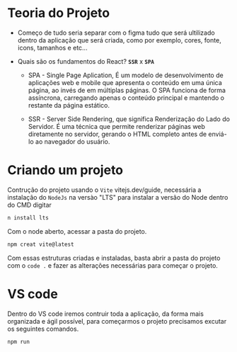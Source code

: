 # Teoria do Projeto

- Começo de tudo seria separar com o figma tudo que será ultilizado dentro da aplicação que será criada, como por exemplo, cores, fonte, icons, tamanhos e etc... 

- Quais são os fundamentos do React? **`SSR`** x **`SPA`**
    - SPA - Single Page Aplication, É um modelo de desenvolvimento de aplicações web e mobile que apresenta o conteúdo em uma única página, ao invés de em múltiplas páginas. O SPA funciona de forma assíncrona, carregando apenas o conteúdo principal e mantendo o restante da página estático.

    - SSR - Server Side Rendering, que significa Renderização do Lado do Servidor. É uma técnica que permite renderizar páginas web diretamente no servidor, gerando o HTML completo antes de enviá-lo ao navegador do usuário.


# Criando um projeto 

Contrução do projeto usando o `Vite` vitejs.dev/guide, necessária a instalação do `NodeJs` na versào "LTS" para instalar a versão do Node dentro do CMD digitar

```js
n install lts
```

Com o node aberto, acessar a pasta  do projeto. 

```js
npm creat vite@latest
```

Com essas estruturas criadas e instaladas, basta abrir a pasta do projeto com o `code .` e fazer as alterações necessárias para começar o projeto. 

# VS code

Dentro do VS code iremos contruir toda a aplicação, da forma mais organizada e ágil possível, para começarmos o projeto precisamos excutar os seguintes comandos. 

```js
npm run
```
  


